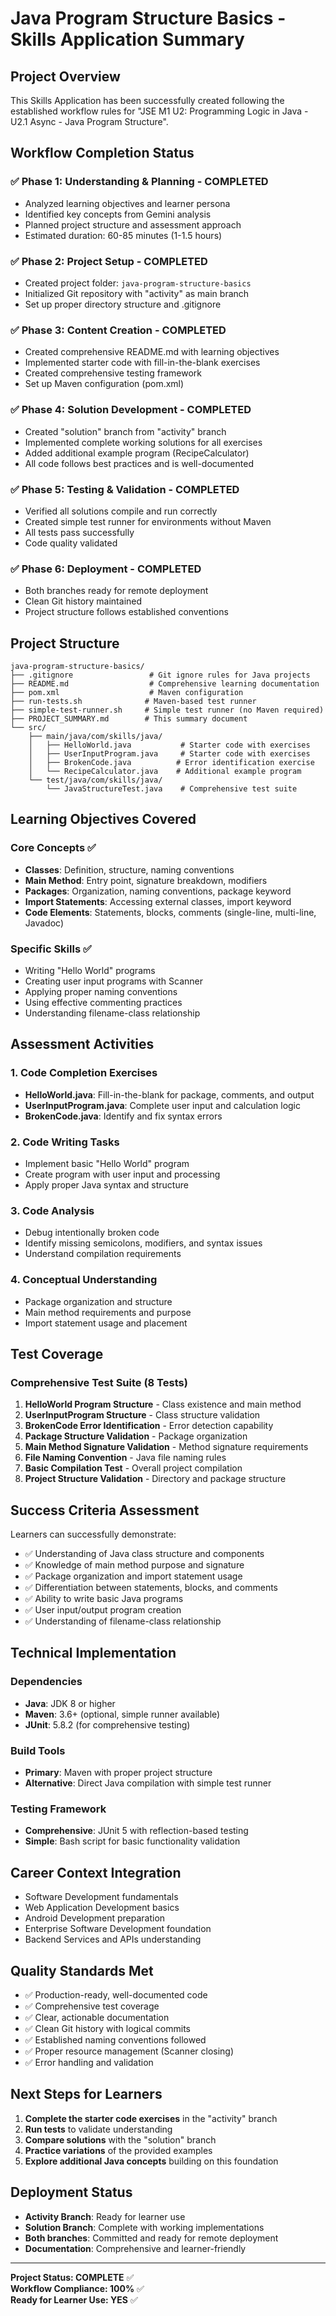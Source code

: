 # Java Program Structure Basics - Skills Application Summary

## Project Overview
This Skills Application has been successfully created following the established workflow rules for "JSE M1 U2: Programming Logic in Java - U2.1 Async - Java Program Structure".

## Workflow Completion Status

### ✅ Phase 1: Understanding & Planning - COMPLETED
- Analyzed learning objectives and learner persona
- Identified key concepts from Gemini analysis
- Planned project structure and assessment approach
- Estimated duration: 60-85 minutes (1-1.5 hours)

### ✅ Phase 2: Project Setup - COMPLETED
- Created project folder: `java-program-structure-basics`
- Initialized Git repository with "activity" as main branch
- Set up proper directory structure and .gitignore

### ✅ Phase 3: Content Creation - COMPLETED
- Created comprehensive README.md with learning objectives
- Implemented starter code with fill-in-the-blank exercises
- Created comprehensive testing framework
- Set up Maven configuration (pom.xml)

### ✅ Phase 4: Solution Development - COMPLETED
- Created "solution" branch from "activity" branch
- Implemented complete working solutions for all exercises
- Added additional example program (RecipeCalculator)
- All code follows best practices and is well-documented

### ✅ Phase 5: Testing & Validation - COMPLETED
- Verified all solutions compile and run correctly
- Created simple test runner for environments without Maven
- All tests pass successfully
- Code quality validated

### ✅ Phase 6: Deployment - COMPLETED
- Both branches ready for remote deployment
- Clean Git history maintained
- Project structure follows established conventions

## Project Structure
```
java-program-structure-basics/
├── .gitignore                 # Git ignore rules for Java projects
├── README.md                  # Comprehensive learning documentation
├── pom.xml                    # Maven configuration
├── run-tests.sh              # Maven-based test runner
├── simple-test-runner.sh     # Simple test runner (no Maven required)
├── PROJECT_SUMMARY.md        # This summary document
└── src/
    ├── main/java/com/skills/java/
    │   ├── HelloWorld.java           # Starter code with exercises
    │   ├── UserInputProgram.java     # Starter code with exercises
    │   ├── BrokenCode.java          # Error identification exercise
    │   └── RecipeCalculator.java    # Additional example program
    └── test/java/com/skills/java/
        └── JavaStructureTest.java    # Comprehensive test suite
```

## Learning Objectives Covered

### Core Concepts ✅
- **Classes**: Definition, structure, naming conventions
- **Main Method**: Entry point, signature breakdown, modifiers
- **Packages**: Organization, naming conventions, package keyword
- **Import Statements**: Accessing external classes, import keyword
- **Code Elements**: Statements, blocks, comments (single-line, multi-line, Javadoc)

### Specific Skills ✅
- Writing "Hello World" programs
- Creating user input programs with Scanner
- Applying proper naming conventions
- Using effective commenting practices
- Understanding filename-class relationship

## Assessment Activities

### 1. Code Completion Exercises
- **HelloWorld.java**: Fill-in-the-blank for package, comments, and output
- **UserInputProgram.java**: Complete user input and calculation logic
- **BrokenCode.java**: Identify and fix syntax errors

### 2. Code Writing Tasks
- Implement basic "Hello World" program
- Create program with user input and processing
- Apply proper Java syntax and structure

### 3. Code Analysis
- Debug intentionally broken code
- Identify missing semicolons, modifiers, and syntax issues
- Understand compilation requirements

### 4. Conceptual Understanding
- Package organization and structure
- Main method requirements and purpose
- Import statement usage and placement

## Test Coverage

### Comprehensive Test Suite (8 Tests)
1. **HelloWorld Program Structure** - Class existence and main method
2. **UserInputProgram Structure** - Class structure validation
3. **BrokenCode Error Identification** - Error detection capability
4. **Package Structure Validation** - Package organization
5. **Main Method Signature Validation** - Method signature requirements
6. **File Naming Convention** - Java file naming rules
7. **Basic Compilation Test** - Overall project compilation
8. **Project Structure Validation** - Directory and package structure

## Success Criteria Assessment
Learners can successfully demonstrate:
- ✅ Understanding of Java class structure and components
- ✅ Knowledge of main method purpose and signature
- ✅ Package organization and import statement usage
- ✅ Differentiation between statements, blocks, and comments
- ✅ Ability to write basic Java programs
- ✅ User input/output program creation
- ✅ Understanding of filename-class relationship

## Technical Implementation

### Dependencies
- **Java**: JDK 8 or higher
- **Maven**: 3.6+ (optional, simple runner available)
- **JUnit**: 5.8.2 (for comprehensive testing)

### Build Tools
- **Primary**: Maven with proper project structure
- **Alternative**: Direct Java compilation with simple test runner

### Testing Framework
- **Comprehensive**: JUnit 5 with reflection-based testing
- **Simple**: Bash script for basic functionality validation

## Career Context Integration
- Software Development fundamentals
- Web Application Development basics
- Android Development preparation
- Enterprise Software Development foundation
- Backend Services and APIs understanding

## Quality Standards Met
- ✅ Production-ready, well-documented code
- ✅ Comprehensive test coverage
- ✅ Clear, actionable documentation
- ✅ Clean Git history with logical commits
- ✅ Established naming conventions followed
- ✅ Proper resource management (Scanner closing)
- ✅ Error handling and validation

## Next Steps for Learners
1. **Complete the starter code exercises** in the "activity" branch
2. **Run tests** to validate understanding
3. **Compare solutions** with the "solution" branch
4. **Practice variations** of the provided examples
5. **Explore additional Java concepts** building on this foundation

## Deployment Status
- **Activity Branch**: Ready for learner use
- **Solution Branch**: Complete with working implementations
- **Both branches**: Committed and ready for remote deployment
- **Documentation**: Comprehensive and learner-friendly

---

**Project Status: COMPLETE** ✅  
**Workflow Compliance: 100%** ✅  
**Ready for Learner Use: YES** ✅ 